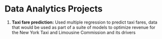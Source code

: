 # Data Analytics Projects
1. **Taxi fare prediction:** Used multiple regression to predict taxi fares, data that would be used as part of a suite of models to optimize revenue for the New York Taxi and Limousine Commission and its drivers
   
